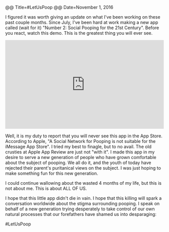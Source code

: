 @@ Title=#LetUsPoop
@@ Date=November 1, 2016

I figured it was worth giving an update on what I've been working on these past couple months. Since July, I've been hard at work making a new app called (wait for it) "Number 2: Social Pooping for the 21st Century". Before you react, watch this demo. This is the greatest thing you will ever see. 


<div class="h_iframe" style="position:relative; padding-top: 56%;">
<iframe style="position:absolute;top:0;left:0;width:100%; height:100%;" width="100%" src="https://www.youtube.com/embed/EzA_4swNNFA" frameborder="0" allowfullscreen></iframe>
</div>


Well, it is my duty to report that you will never see this app in the App Store. According to Apple, "A Social Network for Pooping is not suitable for the iMessage App Store". I tried my best to finagle, but to no avail. The old crusties at Apple App Review are just not "with it". I made this app in my desire to serve a new generation of people who have grown comfortable about the subject of pooping. We all do it, and the youth of today have rejected their parent's puritanical views on the subject. I was just hoping to make something fun for this new generation. 

I could continue wallowing about the wasted 4 months of my life, but this is not about me. This is about ALL OF US.

I hope that this little app didn't die in vain. I hope that this killing will spark a conversation worldwide about the stigma surrounding pooping. I speak on behalf of a new generation trying desperately to take control of our own natural processes that our forefathers have shamed us into desparaging: 

\#LetUsPoop